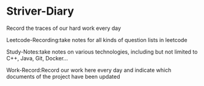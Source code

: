 # Striver-Diary
Record the traces of our hard work every day

Leetcode-Recording:take notes for all kinds of question lists in leetcode

Study-Notes:take notes on various technologies, including but not limited to C++, Java, Git, Docker...

Work-Record:Record our work here every day and indicate which documents of the project have been updated
